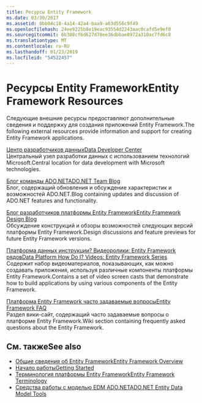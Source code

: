 ```yaml
---
title: Ресурсы Entity Framework
ms.date: 03/30/2017
ms.assetid: 0bb04c18-4a14-42a4-baa9-a63d556c9f49
ms.openlocfilehash: 24ee9225b8e19eac93554d2243aac0cafd5e9ef0
ms.sourcegitcommit: 6b308cf6d627d78ee36dbbae8972a310ac7fd6c8
ms.translationtype: MT
ms.contentlocale: ru-RU
ms.lasthandoff: 01/23/2019
ms.locfileid: "54522457"
---
```

# <a name="entity-framework-resources"></a><span data-ttu-id="104eb-102">Ресурсы Entity Framework</span><span class="sxs-lookup"><span data-stu-id="104eb-102">Entity Framework Resources</span></span>
<span data-ttu-id="104eb-103">Следующие внешние ресурсы предоставляют дополнительные сведения и поддержку для создания приложений Entity Framework.</span><span class="sxs-lookup"><span data-stu-id="104eb-103">The following external resources provide information and support for creating Entity Framework applications.</span></span>  
  
 [<span data-ttu-id="104eb-104">Центр разработчиков данных</span><span class="sxs-lookup"><span data-stu-id="104eb-104">Data Developer Center</span></span>](https://go.microsoft.com/fwlink/?LinkId=213876)  
 <span data-ttu-id="104eb-105">Центральный узел разработки данных с использованием технологий Microsoft.</span><span class="sxs-lookup"><span data-stu-id="104eb-105">Central location for data development with Microsoft technologies.</span></span>  
  
 [<span data-ttu-id="104eb-106">Блог команды ADO.NET</span><span class="sxs-lookup"><span data-stu-id="104eb-106">ADO.NET Team Blog</span></span>](https://go.microsoft.com/fwlink/?LinkId=91905)  
 <span data-ttu-id="104eb-107">Блог, содержащий обновления и обсуждение характеристик и возможностей ADO.NET.</span><span class="sxs-lookup"><span data-stu-id="104eb-107">Blog containing updates and discussion of ADO.NET features and functionality.</span></span>  
  
 [<span data-ttu-id="104eb-108">Блог разработчиков платформы Entity Framework</span><span class="sxs-lookup"><span data-stu-id="104eb-108">Entity Framework Design Blog</span></span>](https://go.microsoft.com/fwlink/?LinkId=186888)  
 <span data-ttu-id="104eb-109">Обсуждение конструкций и обзоры возможностей следующих версий платформы Entity Framework.</span><span class="sxs-lookup"><span data-stu-id="104eb-109">Design discussions and feature previews for future Entity Framework versions.</span></span>  
  
 [<span data-ttu-id="104eb-110">Платформа данных инструкции? Видеоролики: Entity Framework рядов</span><span class="sxs-lookup"><span data-stu-id="104eb-110">Data Platform How Do I? Videos: Entity Framework Series</span></span>](https://go.microsoft.com/fwlink/?LinkId=124600)  
 <span data-ttu-id="104eb-111">Содержит набор видеоматериалов, показывающих, как можно создавать приложения, используя различные компоненты платформы Entity Framework.</span><span class="sxs-lookup"><span data-stu-id="104eb-111">Contains a set of video screen casts that demonstrate how to build applications by using various components of the Entity Framework.</span></span>  
  
 [<span data-ttu-id="104eb-112">Платформа Entity Framework часто задаваемые вопросы</span><span class="sxs-lookup"><span data-stu-id="104eb-112">Entity Framework FAQ</span></span>](https://social.technet.microsoft.com/wiki/contents/articles/3737.entity-framework-faq.aspx)  
 <span data-ttu-id="104eb-113">Раздел вики-сайт, содержащий часто задаваемые вопросы о платформе Entity Framework.</span><span class="sxs-lookup"><span data-stu-id="104eb-113">Wiki section containing frequently asked questions about the Entity Framework.</span></span>  
  
## <a name="see-also"></a><span data-ttu-id="104eb-114">См. также</span><span class="sxs-lookup"><span data-stu-id="104eb-114">See also</span></span>
- [<span data-ttu-id="104eb-115">Общие сведения об Entity Framework</span><span class="sxs-lookup"><span data-stu-id="104eb-115">Entity Framework Overview</span></span>](../../../../../docs/framework/data/adonet/ef/overview.md)
- [<span data-ttu-id="104eb-116">Начало работы</span><span class="sxs-lookup"><span data-stu-id="104eb-116">Getting Started</span></span>](../../../../../docs/framework/data/adonet/ef/getting-started.md)
- [<span data-ttu-id="104eb-117">Терминология платформы Entity Framework</span><span class="sxs-lookup"><span data-stu-id="104eb-117">Entity Framework Terminology</span></span>](../../../../../docs/framework/data/adonet/ef/terminology.md)
- [<span data-ttu-id="104eb-118">Средства работы с моделью EDM ADO.NET</span><span class="sxs-lookup"><span data-stu-id="104eb-118">ADO.NET Entity Data Model  Tools</span></span>](https://msdn.microsoft.com/library/91076853-0881-421b-837a-f582f36be527)
